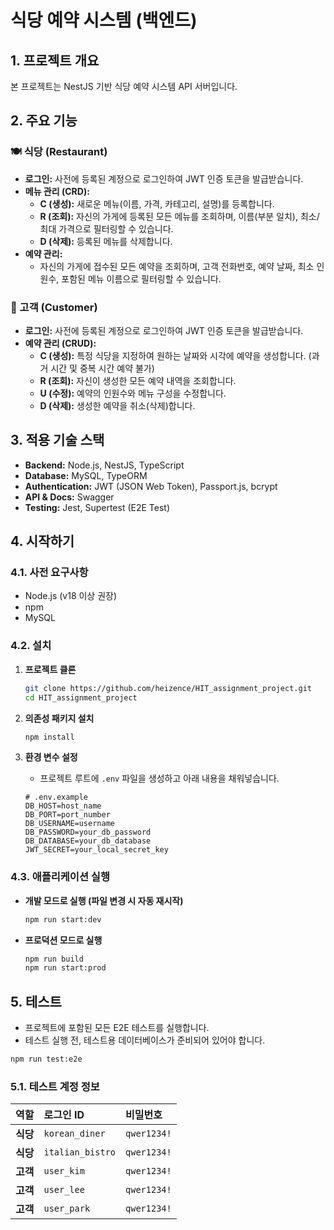 # 식당 예약 시스템 (백엔드)

## 1. 프로젝트 개요

본 프로젝트는 NestJS 기반 식당 예약 시스템 API 서버입니다.

## 2. 주요 기능

### 🍽️ 식당 (Restaurant)
-   **로그인:** 사전에 등록된 계정으로 로그인하여 JWT 인증 토큰을 발급받습니다.
-   **메뉴 관리 (CRD):**
    -   **C (생성):** 새로운 메뉴(이름, 가격, 카테고리, 설명)를 등록합니다.
    -   **R (조회):** 자신의 가게에 등록된 모든 메뉴를 조회하며, 이름(부분 일치), 최소/최대 가격으로 필터링할 수 있습니다.
    -   **D (삭제):** 등록된 메뉴를 삭제합니다.
-   **예약 관리:**
    -   자신의 가게에 접수된 모든 예약을 조회하며, 고객 전화번호, 예약 날짜, 최소 인원수, 포함된 메뉴 이름으로 필터링할 수 있습니다.

### 👤 고객 (Customer)
-   **로그인:** 사전에 등록된 계정으로 로그인하여 JWT 인증 토큰을 발급받습니다.
-   **예약 관리 (CRUD):**
    -   **C (생성):** 특정 식당을 지정하여 원하는 날짜와 시각에 예약을 생성합니다. (과거 시간 및 중복 시간 예약 불가)
    -   **R (조회):** 자신이 생성한 모든 예약 내역을 조회합니다.
    -   **U (수정):** 예약의 인원수와 메뉴 구성을 수정합니다.
    -   **D (삭제):** 생성한 예약을 취소(삭제)합니다.

## 3. 적용 기술 스택

-   **Backend:** Node.js, NestJS, TypeScript
-   **Database:** MySQL, TypeORM
-   **Authentication:** JWT (JSON Web Token), Passport.js, bcrypt
-   **API & Docs:** Swagger
-   **Testing:** Jest, Supertest (E2E Test)

## 4. 시작하기

### 4.1. 사전 요구사항

-   Node.js (v18 이상 권장)
-   npm
-   MySQL

### 4.2. 설치

1.  **프로젝트 클론**
    ```bash
    git clone https://github.com/heizence/HIT_assignment_project.git
    cd HIT_assignment_project
    ```

2.  **의존성 패키지 설치**
    ```bash
    npm install
    ```

3.  **환경 변수 설정**
    -   프로젝트 루트에 `.env` 파일을 생성하고 아래 내용을 채워넣습니다.
    ```env
    # .env.example
    DB_HOST=host_name
    DB_PORT=port_number
    DB_USERNAME=username
    DB_PASSWORD=your_db_password
    DB_DATABASE=your_db_database
    JWT_SECRET=your_local_secret_key
    ```

### 4.3. 애플리케이션 실행

-   **개발 모드로 실행 (파일 변경 시 자동 재시작)**
    ```bash
    npm run start:dev
    ```

-   **프로덕션 모드로 실행**
    ```bash
    npm run build
    npm run start:prod
    ```

## 5. 테스트

-   프로젝트에 포함된 모든 E2E 테스트를 실행합니다.
-   테스트 실행 전, 테스트용 데이터베이스가 준비되어 있어야 합니다.

```bash
npm run test:e2e
```
### 5.1. 테스트 계정 정보

| 역할 | 로그인 ID | 비밀번호 |
| :--- | :--- | :--- |
| **식당** | `korean_diner` | `qwer1234!` |
| **식당** | `italian_bistro` | `qwer1234!` |
| **고객** | `user_kim` | `qwer1234!` |
| **고객** | `user_lee` | `qwer1234!` |
| **고객** | `user_park` | `qwer1234!` |

